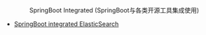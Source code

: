 

<center>SpringBoot Integrated (SpringBoot与各类开源工具集成使用)</center>  





- [SpringBoot integrated ElasticSearch](https://github.com/Lotharing/springboot-integrated-tool/blob/master/springboot-elasticsearch/READEME.md)

